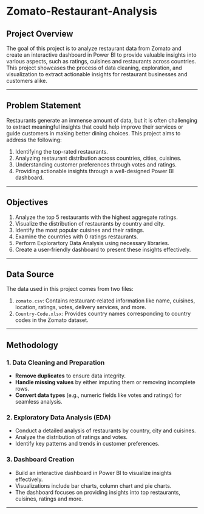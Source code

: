 # **Zomato-Restaurant-Analysis**

## **Project Overview**  
The goal of this project is to analyze restaurant data from Zomato and create an interactive dashboard in Power BI to provide valuable insights into various aspects, such as ratings, cuisines and restaurants across countries. This project showcases the process of data cleaning, exploration, and visualization to extract actionable insights for restaurant businesses and customers alike.

---

## **Problem Statement**  
Restaurants generate an immense amount of data, but it is often challenging to extract meaningful insights that could help improve their services or guide customers in making better dining choices. This project aims to address the following:  
1. Identifying the top-rated restaurants.  
2. Analyzing restaurant distribution across countries, cities, cuisines.  
3. Understanding customer preferences through votes and ratings.  
4. Providing actionable insights through a well-designed Power BI dashboard.

---

## **Objectives**  
1. Analyze the top 5 restaurants with the highest aggregate ratings.  
2. Visualize the distribution of restaurants by country and city.  
3. Identify the most popular cuisines and their ratings.  
4. Examine the countries with 0 ratings restaurants.
5. Perform Explorartory Data Analysis using necessary libraries.
6. Create a user-friendly dashboard to present these insights effectively.

---

## **Data Source**  
The data used in this project comes from two files:  
1. `zomato.csv`: Contains restaurant-related information like name, cuisines, location, ratings, votes, delivery services, and more.  
2. `Country-Code.xlsx`: Provides country names corresponding to country codes in the Zomato dataset.

---

## **Methodology**

### **1. Data Cleaning and Preparation**  
- **Remove duplicates** to ensure data integrity.  
- **Handle missing values** by either imputing them or removing incomplete rows.  
- **Convert data types** (e.g., numeric fields like votes and ratings) for seamless analysis.

### **2. Exploratory Data Analysis (EDA)**  
- Conduct a detailed analysis of restaurants by country, city and cuisines.  
- Analyze the distribution of ratings and votes.  
- Identify key patterns and trends in customer preferences.

### **3. Dashboard Creation**  
- Build an interactive dashboard in Power BI to visualize insights effectively.  
- Visualizations include bar charts, column chart and pie charts.  
- The dashboard focuses on providing insights into top restaurants, cuisines, ratings and more.

---
